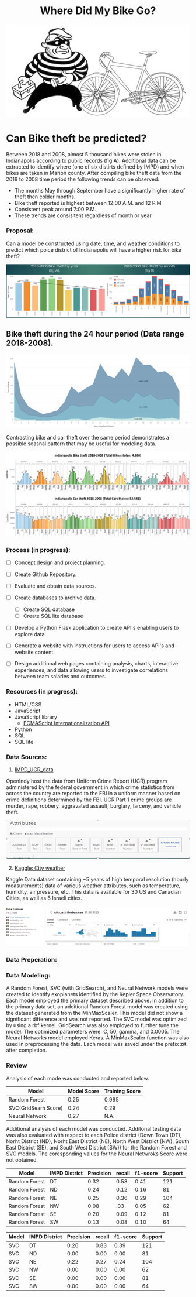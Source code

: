 
# <div align = "center">Where Did My Bike Go? </div>
![stolen_bike_art.png](IMAGES/stolen_bike_art.png)

# Can Bike theft be predicted?

Between 2018 and 2008,  almost 5 thousand bikes were stolen in Indianapolis according to public records (fig A). Additional data can be extracted to identify where (one of six distirts defined by IMPD) and when bikes are taken in Marion county. After compiling bike theft data from the 2018 to 2008 time period the following trends can be observed:

- The months May through September have a significantly higher rate of theft then colder months. 
- Bike theft reported is highest between 12:00 A.M. and 12 P.M 
- Consistent peak around 7:00 P.M.
- These trends are consisitent regardless of month or year. 


### Proposal:
Can a model be constructed using date, time, and weather conditions  to predict which poice district of Indianapolis will have a higher risk for bike theft?


![Year_month.png](IMAGES/Year_month.png)

## Bike theft during the 24 hour period (Data range 2018-2008).

![bike_time_day.png](IMAGES/bike_time_day.png)

Contrasting bike and car theft over the same period demonstrates a possible seasnal pattern that may be useful for modeling data. 


![comparison.png](IMAGES/comparison.png)


### Process (in progress): 
- [ ] Concept design and project planning.
- [ ] Create Github Repository.
- [ ] Evaluate and obtain data sources.
- [ ] Create databases to archive data.
  - [ ] Create SQL database
  - [ ] Create SQL lite database
  
- [ ] Develop a Python Flask application to create API's enabling users to explore data. 
- [ ] Generate a website with instructions for users to access API's and website content.
- [ ] Design additional web pages containing analysis, charts, interactive experiences, and data allowing users to investigate correlations between team salaries and outcomes.






### Resources (in progress):
-	HTML/CSS
-	JavaScript
-	JavaScript library
	-	[ECMAScript Internationalization API](https://402.ecma-international.org/1.0/) 		
-	Python
-	SQL
-	SQL lite

### Data Sources:
1. [IMPD_UCR_data](https://data.indy.gov/search?q=ucr&tags=ucr)
      
  OpenIndy host the data from Uniform Crime Report (UCR) program administered by the federal government in which crime statistics from across the country are reported to the FBI in a uniform manner based on crime definitions determined by the FBI. UCR Part 1 crime groups are murder, rape, robbery, aggravated assault, burglary, larceny, and vehicle theft.
        		
	
![UCR.png](IMAGES/UCR.png)
	
	
	
   2. [Kaggle: City weather](https://www.kaggle.com/selfishgene/historical-hourly-weather-data)
      
  Kaggle Data dataset containing ~5 years of high temporal resolution (hourly measurements) data of various weather attributes, such as temperature, humidity, air pressure, etc. This data is available for 30 US and Canadian Cities, as well as 6 Israeli cities.
  
![kaggle.png](IMAGES/kaggle.png)

### Data Preperation:

### Data Modeling:
A Random Forest, SVC (with GridSearch), and Neural Network models were created to identify exoplanets identified by the Kepler Space Observatory. Each model employed the primary dataset described above. In addition to the primary data set, an additional Random Forest model was created using the dataset generated from the MinMaxScaler. This model did not show a significant difference and was not reported.  The SVC model was optimized by using a rbf kernel. GridSearch was also employed to further tune the model. The optimized parameters were: C, 50, gamma, and 0.0005. The Neural Networks model employed Keras. A MinMaxScaler function was also used in preprocessing the data. Each model was saved under the prefix z#_  after completion.

### Review
Analysis of each mode was conducted and reported below. 

|Model|Model Score|Training Score|
|-----|-----------|--------------|
|Random Forest  |0.25|0.995 |
|SVC(GridSearh Score)|  0.24|0.29|
|Neural Network|  0.27|N.A.|


Additional analysis of each model was conducted. Additonal testing data was also evaluated with respect to each Police district (Down Town (DT), Norht District (ND), Norht East District (NE), North West District (NW), South East District (SE), and South West District (SW)) for the Random Forest and SVC models. The coresponding values for the Neural Netwroks Score were not obtained. 



|Model|IMPD District|Precision|recall|f1-score|Support|
|-------------|--|----|----|----|---|
|Random Forest|DT|0.32|0.58|0.41|121|
|Random Forest|ND|0.24|0.12|0.16| 81|
|Random Forest|NE|0.25|0.36|0.29|104|
|Random Forest| NW|0.08|.03|0.05|62|
|Random Forest|SE|0.20|0.09|0.12|81|
|Random Forest|SW|0.13|0.08| 0.10|64|


|Model|IMPD District|Precision|recall|f1-score|Support|
|-------------|--|----|----|----|---|
|SVC|DT|0.26|0.83|0.39|121|
|SVC|ND|0.00|0.00|0.00|81|
|SVC|NE|0.22|0.27|0.24|104|
|SVC|NW|0.00|0.00|0.00|62|
|SVC|SE|0.00|0.00|0.00|81|
|SVC|SW|0.00|0.00|0.00|64|
